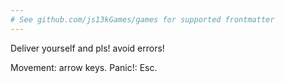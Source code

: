 ```yaml
---
# See github.com/js13kGames/games for supported frontmatter
---
```

Deliver yourself and pls! avoid errors!

Movement: arrow keys. 
Panic!: Esc.